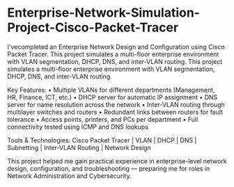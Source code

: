 # Enterprise-Network-Simulation-Project-Cisco-Packet-Tracer
I'vecompleted an Enterprise Network Design and Configuration using Cisco Packet Tracer.  This project simulates a multi-floor enterprise environment with VLAN segmentation, DHCP, DNS, and inter-VLAN routing.
This project simulates a multi-floor enterprise environment with VLAN segmentation, DHCP, DNS, and inter-VLAN routing.

Key Features:
• Multiple VLANs for different departments (Management, HR, Finance, ICT, etc.)
• DHCP server for automatic IP assignment
• DNS server for name resolution across the network
• Inter-VLAN routing through multilayer switches and routers
• Redundant links between routers for fault tolerance
• Access points, printers, and PCs per department
• Full connectivity tested using ICMP and DNS lookups

Tools & Technologies:
Cisco Packet Tracer | VLAN | DHCP | DNS | Subnetting | Inter-VLAN Routing | Network Design

This project helped me gain practical experience in enterprise-level network design, configuration, and troubleshooting — preparing me for roles in Network Administration and Cybersecurity.

